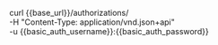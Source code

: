 curl {{base_url}}/authorizations/ \
    -H "Content-Type: application/vnd.json+api" \
    -u  {{basic_auth_username}}:{{basic_auth_password}}
